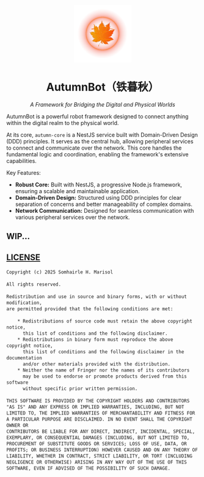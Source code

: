 <div align="center">

<img src="./.github/logo.png" height="150px">

# AutumnBot（铁暮秋）

*A Framework for Bridging the Digital and Physical Worlds*

</div>

AutumnBot is a powerful robot framework designed to connect anything within the digital realm to the physical world.

At its core, `autumn-core` is a NestJS service built with Domain-Driven Design (DDD) principles. It serves as the central hub, allowing peripheral services to connect and communicate over the network. This core handles the fundamental logic and coordination, enabling the framework's extensive capabilities.

Key Features:

*   **Robust Core:** Built with NestJS, a progressive Node.js framework, ensuring a scalable and maintainable application.
*   **Domain-Driven Design:** Structured using DDD principles for clear separation of concerns and better manageability of complex domains.
*   **Network Communication:** Designed for seamless communication with various peripheral services over the network.

## WIP...

## [LICENSE](./LICENSE)

```
Copyright (c) 2025 Somhairle H. Marisol

All rights reserved.

Redistribution and use in source and binary forms, with or without modification,
are permitted provided that the following conditions are met:

    * Redistributions of source code must retain the above copyright notice,
      this list of conditions and the following disclaimer.
    * Redistributions in binary form must reproduce the above copyright notice,
      this list of conditions and the following disclaimer in the documentation
      and/or other materials provided with the distribution.
    * Neither the name of Fringer nor the names of its contributors
      may be used to endorse or promote products derived from this software
      without specific prior written permission.

THIS SOFTWARE IS PROVIDED BY THE COPYRIGHT HOLDERS AND CONTRIBUTORS
"AS IS" AND ANY EXPRESS OR IMPLIED WARRANTIES, INCLUDING, BUT NOT
LIMITED TO, THE IMPLIED WARRANTIES OF MERCHANTABILITY AND FITNESS FOR
A PARTICULAR PURPOSE ARE DISCLAIMED. IN NO EVENT SHALL THE COPYRIGHT OWNER OR
CONTRIBUTORS BE LIABLE FOR ANY DIRECT, INDIRECT, INCIDENTAL, SPECIAL,
EXEMPLARY, OR CONSEQUENTIAL DAMAGES (INCLUDING, BUT NOT LIMITED TO,
PROCUREMENT OF SUBSTITUTE GOODS OR SERVICES; LOSS OF USE, DATA, OR
PROFITS; OR BUSINESS INTERRUPTION) HOWEVER CAUSED AND ON ANY THEORY OF
LIABILITY, WHETHER IN CONTRACT, STRICT LIABILITY, OR TORT (INCLUDING
NEGLIGENCE OR OTHERWISE) ARISING IN ANY WAY OUT OF THE USE OF THIS
SOFTWARE, EVEN IF ADVISED OF THE POSSIBILITY OF SUCH DAMAGE.
```